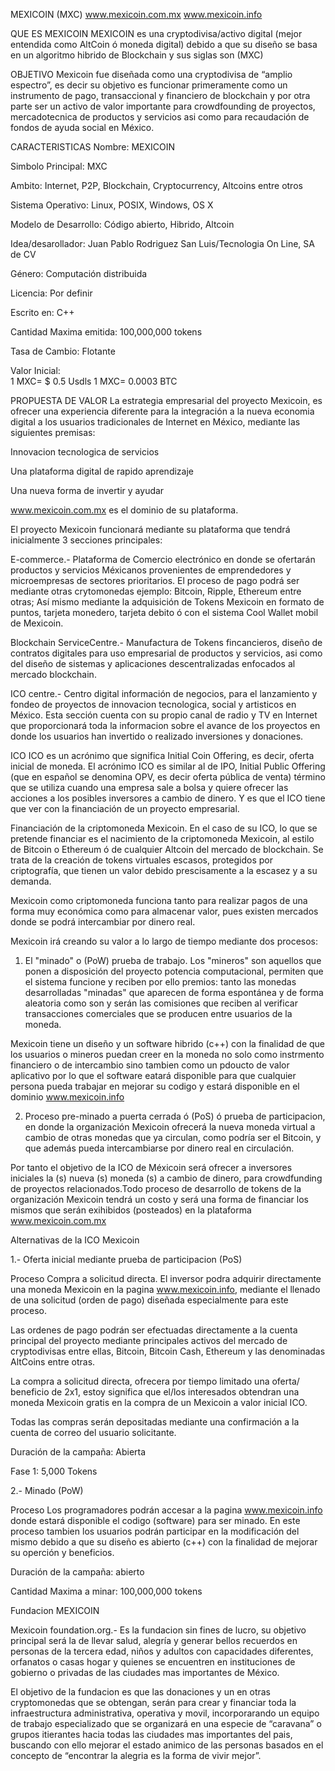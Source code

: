 

MEXICOIN (MXC)
www.mexicoin.com.mx
www.mexicoin.info

QUE ES MEXICOIN
MEXICOIN es una cryptodivisa/activo digital (mejor entendida como AltCoin ó moneda digital) debido a que su diseño se basa en un algoritmo hibrido de Blockchain y sus siglas son (MXC)  

OBJETIVO
Mexicoin fue diseñada como una cryptodivisa de “amplio espectro”, es decir su objetivo es funcionar primeramente como un instrumento de pago, transaccional y financiero de blockchain y por otra parte ser un activo de valor importante para crowdfounding de proyectos, mercadotecnica de productos y servicios asi como para recaudación de fondos de ayuda social en México.

CARACTERISTICAS
Nombre: MEXICOIN

Simbolo Principal: MXC

Ambito: Internet, P2P, Blockchain, Cryptocurrency, Altcoins entre otros

Sistema Operativo: Linux, POSIX, Windows, OS X

Modelo de Desarrollo: Código abierto, Hibrido, Altcoin

Idea/desarollador: Juan Pablo Rodriguez San Luis/Tecnologia On Line, SA de CV

Género: Computación distribuida

Licencia: Por definir

Escrito en: C++

Cantidad Maxima emitida: 100,000,000 tokens

Tasa de Cambio: Flotante

Valor Inicial:  
1 MXC= $ 0.5 Usdls
1 MXC= 0.0003 BTC

PROPUESTA DE VALOR
La estrategia empresarial del proyecto Mexicoin, es ofrecer una experiencia diferente para la integración a la nueva economia digital a los usuarios tradicionales de Internet en México, mediante las siguientes premisas:

Innovacion tecnologica de servicios

Una plataforma digital de rapido aprendizaje

Una nueva forma de invertir y ayudar 

www.mexicoin.com.mx es el dominio de su plataforma.

El proyecto Mexicoin funcionará mediante su plataforma que tendrá inicialmente  3 secciones principales:

E-commerce.- Plataforma de Comercio electrónico en donde se ofertarán productos y servicios Méxicanos provenientes de emprendedores y microempresas de sectores prioritarios. El proceso de pago podrá ser mediante otras crytomonedas ejemplo: Bitcoin, Ripple, Ethereum entre otras; Así mismo mediante la adquisición de Tokens Mexicoin en formato de puntos, tarjeta monedero, tarjeta debito ó con el sistema Cool Wallet mobil de Mexicoin. 

Blockchain ServiceCentre.- Manufactura de Tokens fincancieros, diseño de contratos digitales para uso empresarial de productos y servicios, asi como del diseño de sistemas y aplicaciones descentralizadas enfocados al mercado blockchain.

ICO centre.- Centro digital información de negocios, para el lanzamiento y fondeo de proyectos de innovacion tecnologica, social y artisticos en México. Esta sección cuenta con su propio canal de radio y TV en Internet que proporcionará toda la informacion sobre el avance de los proyectos en donde los usuarios han invertido o realizado inversiones y donaciones.

ICO
ICO es un acrónimo que significa Initial Coin Offering, es decir, oferta inicial de moneda. El acrónimo ICO es similar al de IPO, Initial Public Offering (que en español se denomina OPV, es decir oferta pública de venta) término que se utiliza cuando una empresa sale a bolsa y quiere ofrecer las acciones a los posibles inversores a cambio de dinero. Y es que el ICO tiene que ver con la financiación de un proyecto empresarial.

Financiación de la  criptomoneda Mexicoin.
En el caso de su ICO, lo que se pretende financiar es el nacimiento de la criptomoneda Mexicoin, al estilo de Bitcoin o Ethereum ó de cualquier Altcoin del mercado de blockchain. Se trata de la creación de tokens virtuales escasos, protegidos por criptografía, que tienen un valor debido prescisamente a la escasez y a su demanda.

Mexicoin como criptomoneda funciona tanto para realizar pagos de una forma muy económica como para almacenar valor, pues existen mercados donde se podrá intercambiar por dinero real.

Mexicoin irá creando su valor a lo largo de tiempo mediante dos procesos:

1) El  "minado" o (PoW) prueba de trabajo. Los "mineros" son aquellos que ponen a disposición del proyecto potencia computacional, permiten que el sistema funcione y reciben por ello premios: tanto las monedas desarrolladas  "minadas" que aparecen de forma espontánea y de forma aleatoria como son y serán las comisiones que reciben al verificar transacciones comerciales que se producen entre usuarios de la moneda.

Mexicoin tiene un diseño y un software hibrido (c++) con la finalidad de que los usuarios o mineros puedan creer en la moneda no solo como instrmento financiero o de intercambio sino tambien como un pdoucto de valor aplicativo por lo que el software eatará disponible para que cualquier persona pueda trabajar en mejorar su codigo y estará disponible en el dominio www.mexicoin.info

2) Proceso pre-minado a puerta cerrada ó (PoS) ó prueba de participacion, en donde la organización Mexicoin ofrecerá la nueva moneda virtual a cambio de otras monedas que ya circulan, como podría ser el Bitcoin, y que además pueda intercambiarse por dinero real en circulación.

Por tanto el objetivo de la ICO de Méxicoin será ofrecer a  inversores iniciales la (s) nueva (s) moneda (s) a cambio de dinero, para crowdfunding de proyectos relacionados.Todo proceso de desarrollo de tokens de la organización Mexicoin tendrá  un costo y será una forma de financiar los mismos que serán exihibidos (posteados) en la plataforma www.mexicoin.com.mx 

Alternativas de la ICO Mexicoin

1.- Oferta inicial mediante prueba de participacion (PoS)

Proceso
Compra a solicitud directa. El inversor podra adquirir directamente una moneda Mexicoin en la pagina www.mexicoin.info, mediante el llenado de una solicitud (orden de pago) diseñada especialmente para este proceso.

Las ordenes de pago podrán ser efectuadas directamente a la cuenta principal del proyecto mediante principales activos del mercado de cryptodivisas entre ellas, Bitcoin, Bitcoin Cash, Ethereum y las denominadas AltCoins entre  otras.

La compra a solicitud directa, ofrecera por tiempo limitado una oferta/ beneficio de 2x1, estoy significa que el/los interesados  obtendran una moneda Mexicoin gratis en la compra de un Mexicoin a valor inicial ICO.

Todas las compras serán depositadas mediante una confirmación a la cuenta de correo del usuario solicitante. 

Duración de la campaña: Abierta

Fase 1: 5,000 Tokens 

2.- Minado (PoW) 

Proceso
Los programadores podrán accesar a la pagina www.mexicoin.info donde estará disponible el codigo (software) para ser minado. En este proceso tambien los usuarios podrán participar en la modificación del mismo debido a que su diseño es abierto (c++) con la finalidad de mejorar su operción y beneficios.

Duración de la campaña: abierto

Cantidad Maxima a minar: 100,000,000 tokens

Fundacion MEXICOIN

Mexicoin foundation.org.- Es la fundacion sin fines de lucro, su objetivo principal será la de llevar salud, alegría y generar bellos recuerdos en personas de la tercera edad, niños y adultos con capacidades diferentes, orfanatos o casas hogar y quienes se encuentren en instituciones de gobierno o privadas de las ciudades mas importantes de México. 

El objetivo de la fundacion es que las donaciones y un  en otras cryptomonedas que se obtengan, serán para crear y financiar toda la infraestructura administrativa, operativa y movil,  incorporarando un equipo de trabajo especializado que se organizará en una especie de “caravana” o grupos itierantes hacia todas las ciudades mas importantes del pais, buscando con ello mejorar el estado animico de las personas basados en el concepto de “encontrar la alegria es la forma de vivir mejor”.
